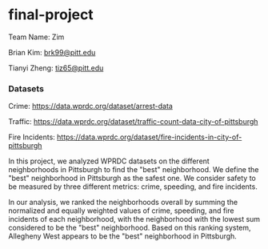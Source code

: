 # final-project

Team Name: Zim
  
Brian Kim: brk99@pitt.edu

Tianyi Zheng: tiz65@pitt.edu


### Datasets

Crime: https://data.wprdc.org/dataset/arrest-data
 
Traffic: https://data.wprdc.org/dataset/traffic-count-data-city-of-pittsburgh

Fire Incidents: https://data.wprdc.org/dataset/fire-incidents-in-city-of-pittsburgh

In this project, we analyzed WPRDC datasets on the different neighborhoods in Pittsburgh to find the "best" neighborhood. We define the "best" neighborhood in Pittsburgh as the safest one. We consider safety to be measured by three different metrics: crime, speeding, and fire incidents.
 
In our analysis, we ranked the neighborhoods overall by summing the normalized and equally weighted values of crime, speeding, and fire incidents of each neighborhood, with the neighborhood with the lowest sum considered to be the "best" neighborhood. Based on this ranking system, Allegheny West appears to be the "best" neighborhood in Pittsburgh.

